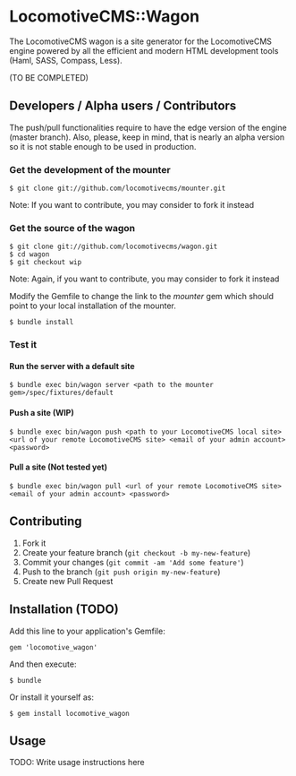 # LocomotiveCMS::Wagon

The LocomotiveCMS wagon is a site generator for the LocomotiveCMS engine powered by all the efficient and modern HTML development tools (Haml, SASS, Compass, Less).

(TO BE COMPLETED)

## Developers / Alpha users / Contributors

The push/pull functionalities require to have the edge version of the engine (master branch).
Also, please, keep in mind, that is nearly an alpha version so it is not stable enough to be used in production.

### Get the development of the mounter

    $ git clone git://github.com/locomotivecms/mounter.git

  Note: If you want to contribute, you may consider to fork it instead

### Get the source of the wagon

    $ git clone git://github.com/locomotivecms/wagon.git
    $ cd wagon
    $ git checkout wip

  Note: Again, if you want to contribute, you may consider to fork it instead

  Modify the Gemfile to change the link to the *mounter* gem which should point to your local installation of the mounter.

    $ bundle install

### Test it

#### Run the server with a default site

    $ bundle exec bin/wagon server <path to the mounter gem>/spec/fixtures/default

#### Push a site (WIP)

    $ bundle exec bin/wagon push <path to your LocomotiveCMS local site> <url of your remote LocomotiveCMS site> <email of your admin account> <password>

#### Pull a site (Not tested yet)

    $ bundle exec bin/wagon pull <url of your remote LocomotiveCMS site> <email of your admin account> <password>

## Contributing

1. Fork it
2. Create your feature branch (`git checkout -b my-new-feature`)
3. Commit your changes (`git commit -am 'Add some feature'`)
4. Push to the branch (`git push origin my-new-feature`)
5. Create new Pull Request

## Installation (TODO)

Add this line to your application's Gemfile:

    gem 'locomotive_wagon'

And then execute:

    $ bundle

Or install it yourself as:

    $ gem install locomotive_wagon

## Usage

TODO: Write usage instructions here
